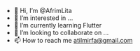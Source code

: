 - 👋 Hi, I’m @AfrimLita
- 👀 I’m interested in ...
- 🌱 I’m currently learning Flutter
- 💞️ I’m looking to collaborate on ...
- 📫 How to reach me atilmirfa@gmail.com

<!---
AfrimLita/AfrimLita is a ✨ special ✨ repository because its `README.md` (this file) appears on your GitHub profile.
You can click the Preview link to take a look at your changes.
--->
